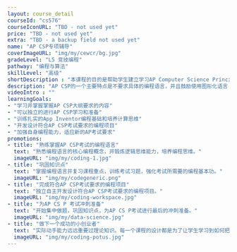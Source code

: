 ```yaml
---
layout: course_detail
courseId: "cs576"
courseIconURL: "TBD - not used yet"
price: "TBD - not used yet"
extra: "TBD - a backup field not used yet"
name: "AP CSP专项辅导"
coverImageURL: "img/my/cewcr/bg.jpg"
gradeLevel: "L5 竞技编程"
pathway: "编程与算法"
skillLevel: "高级"
shortDescription : "本课程的目的是帮助学生建立学习AP Computer Science Principles (CSP)基本的知识和编程能力，通过AP CS P考试"
description: "AP CSP的一个主要特点是不要求具体的编程语言，并且鼓励使用图形化语言（比如Scratch, MIT App Inventor, Snap等等）。该课程和原有的AP CS A相比，更强调对实际知识的了解"
videoIntro : ""
learningGoals:
- "学习并掌握掌握AP CSP大纲要求的内容"
- "可以独立的进行AP CSP学习和准备"
- "训练扎实的App Inventor编程基础和培养计算思维"
- "开发设计符合AP CSP考试要求的编程项目"
- "加强自身编程能力，适应新的AP考试要求"
promotions:
- title: "熟练掌握AP CSP考试的编程语言"
  text: "熟悉编程语言的核心编程概念，并锻炼逻辑思维能力，培养编程思维。"
  imageURL: "img/my/coding-1.jpg"
- title: "巩固知识点"
  text: "掌握编程语言并复习课程重点，训练考试习题，强化考试所需要的编程基本功。"
  imageURL: "img/my/codegeneric.png"
- title: "完成符合AP CSP考试要求的编程项目"
  text: "独立自主开发设计符合AP CSP考试要求的编程项目。"
  imageURL: "img/my/coding-workspace.jpg"
- title: "为AP CS P 考试冲刺准备"
  text: "开始集中做题，巩固知识点，为AP CS P考试进行最后的冲刺准备。"
  imageURL: "img/my/data-science.jpg"
- title: "做下一个成功的小创业者"
  text: "实际动手能力远远重要过理论知识。每一个课程的设计都是为了让学生学习到如何把自己对于项目的一个想法通过努力变为现实。年轻的小小创业家就是在这样的挑战中产生的。"
  imageURL: "img/my/coding-potus.jpg"
---
```

